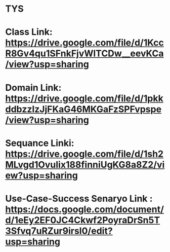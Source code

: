 # TYS
# Class Link: https://drive.google.com/file/d/1KccR8Gv4qu1SFnkFjvWlTCDw__eevKCa/view?usp=sharing 
# Domain Link: https://drive.google.com/file/d/1pkkddbzzIzJjFKaG46MKGaFzSPFvpspe/view?usp=sharing 
# Sequance Linki: https://drive.google.com/file/d/1sh2MLvgd1OvuIix188finniUgKG8a8Z2/view?usp=sharing 
# Use-Case-Success Senaryo Link : https://docs.google.com/document/d/1eEy2EF0JC4Ckwf2PoyraDrSn5T3Sfvq7uRZur9irsI0/edit?usp=sharing 

